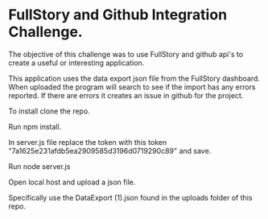 # FullStory and Github Integration Challenge.
The objective of this challenge was to use FullStory and github api's to create a useful or interesting application.

This application uses the data export json file from the FullStory dashboard. When uploaded the program will search to see if the import has any errors reported. If there are errors it creates an issue in github for the project.

To install clone the repo.

Run npm install.

In server.js file replace the token with this token "7a1625e231afdb5ea2909585d3196d0719290c89" and save.

Run node server.js

Open local host and upload a json file.

Specifically use the DataExport (1).json found in the uploads folder of this repo.